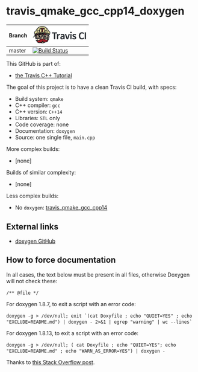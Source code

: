 # travis_qmake_gcc_cpp14_doxygen

Branch|[![Travis CI logo](TravisCI.png)](https://travis-ci.org)
---|---
master|[![Build Status](https://travis-ci.org/richelbilderbeek/travis_qmake_gcc_cpp14_doxygen.svg?branch=master)](https://travis-ci.org/richelbilderbeek/travis_qmake_gcc_cpp14_doxygen)

This GitHub is part of:

 * [the Travis C++ Tutorial](https://github.com/richelbilderbeek/travis_cpp_tutorial)
 
The goal of this project is to have a clean Travis CI build, with specs:
 * Build system: `qmake`
 * C++ compiler: `gcc`
 * C++ version: `C++14`
 * Libraries: `STL` only
 * Code coverage: none
 * Documentation: `doxygen`
 * Source: one single file, `main.cpp`

More complex builds:

 * [none]

Builds of similar complexity:

 * [none]

Less complex builds:

 * No `doxygen`: [travis_qmake_gcc_cpp14](https://www.github.com/richelbilderbeek/travis_qmake_gcc_cpp14)

## External links

 * [doxygen GitHub](https://github.com/doxygen/doxygen)

## How to force documentation

In all cases, the text below must be present in all files, otherwise Doxygen will not check these:

```
/** @file */
```

For doxygen 1.8.7, to exit a script with an error code:

```
doxygen -g > /dev/null; exit `(cat Doxyfile ; echo "QUIET=YES" ; echo "EXCLUDE=README.md") | doxygen - 2>&1 | egrep "warning" | wc --lines`
```


For doxygen 1.8.13, to exit a script with an error code:

```
doxygen -g > /dev/null; ( cat Doxyfile ; echo "QUIET=YES"; echo "EXCLUDE=README.md" ; echo "WARN_AS_ERROR=YES") | doxygen -
```

Thanks to [this Stack Overflow post](https://stackoverflow.com/a/12041646).

